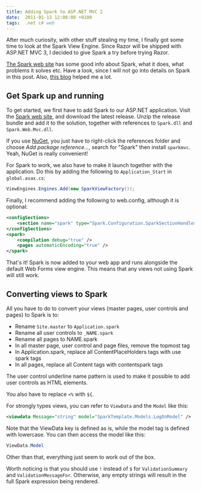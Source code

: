 ```yaml
---
title: Adding Spark to ASP.NET MVC 2
date:  2011-01-13 12:00:00 +0100
tags:  .net c# web
---
```


After much curiosity, with other stuff stealing my time, I finally got some time
to look at the Spark View Engine. Since Razor will be shipped with ASP.NET MVC 3,
I decided to give Spark a try before trying Razor.

[The Spark web site](http://sparkviewengine.com/) has some good info about Spark,
what it does, what problems it solves etc. Have a look, since I will not go into
details on Spark in this post. Also, [this blog](http://nyveldt.com/blog/post/Exploring-Spark-View-Engine-for-ASPNET-MVC-e28093-Part-1.aspx) helped me a lot.


## Get Spark up and running

To get started, we first have to add Spark to our ASP.NET application. Visit the
[Spark web site](http://sparkviewengine.com/), and download the latest release.
Unzip the release bundle and add it to the solution, together with references to
`Spark.dll` and `Spark.Web.Mvc.dll`.

If you use [NuGet](http://nuget.codeplex.com/), you just have to right-click the
references folder and choose *Add package reference...*, search for "Spark" then
install `sparkmvc`. Yeah, NuGet is really convenient!

For Spark to work, we also have to make it launch together with the application.
Do this by adding the following to `Application_Start` in `global.asax.cs`:

```csharp
ViewEngines.Engines.Add(new SparkViewFactory());
```

Finally, I recommend adding the following to web.config, although it is optional:

```xml
<configSections>
	<section name="spark" type="Spark.Configuration.SparkSectionHandler, Spark"/>
</configSections>
<spark>
	<compilation debug="true" />
	<pages automaticEncoding="true" />
</spark>
```

That's it! Spark is now added to your web app and runs alongside the default Web
Forms view engine. This means that any views not using Spark will still work.


## Converting views to Spark

All you have to do to convert your views (master pages, user controls and pages)
to Spark is to:

- Rename `Site.master` to `Application.spark`
- Rename all user controls to `_NAME.spark`
- Rename all pages to NAME.spark
- In all master page, user control and page files, remove the topmost tag
- In Application.spark, replace all ContentPlaceHolders tags with use spark tags
- In all pages, replace all Content tags with contentspark tags

The user control underline name pattern is used to make it possible to add user
controls as HTML elements.

You also have to replace `<%` with `${`.

For strongly types views, you can refer to `ViewData` and the `Model` like this:

```xml
<viewdata Message="string" model="SparkTemplate.Models.LogOnModel" />
```

Note that the ViewData key is defined as is, while the model tag is defined with
lowercase. You can then access the model like this:

```csharp
ViewData.Model
```

Other than that, everything just seem to work out of the box.

Worth noticing is that you should use `!` instead of `$` for `ValidationSummary`
and `ValidationMessageFor`. Otherwise, any empty strings will result in the full
Spark expression being rendered.